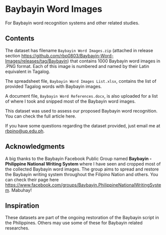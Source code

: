 # Baybayin Word Images
For Baybayin word recognition systems and other related studies.

## Contents

The dataset has filename `Baybayin Word Images.zip` (attached in release section https://github.com/rbp0803/Baybayin-Word-Images/releases/tag/Baybayin) that contains 1000 Baybayin word images in .PNG format. Each of this image is numbered and named by their Latin equivalent in Tagalog.

The spreadsheet file, `Baybayin Word Images List.xlsx`, contains the list of provided Tagalog words with Baybayin images.

A document file, `Baybayin Word References.docx`, is also uploaded for a list of where I took and snipped most of the Baybayin word images.

This dataset was used to assess our proposed Baybayin word recognition. You can check the full article here.

If you have some questions regarding the dataset provided, just email me at rbpino@up.edu.ph.

## Acknowledgments
A big thanks to the Baybayin Facebook Public Group named <b> Baybayin - Philippine National Writing System </b> where I have seen and cropped most of the collected Baybayin word images. The group aims to spread and restore the Baybayin writing system throughout the Filipino Nation and others. You can check their page here https://www.facebook.com/groups/Baybayin.PhilippineNationalWritingSystem. Mabuhay!

## Inspiration
These datasets are part of the ongoing restoration of the Baybayin script in the Philippines. Others may use some of these for Baybayin related researches.

